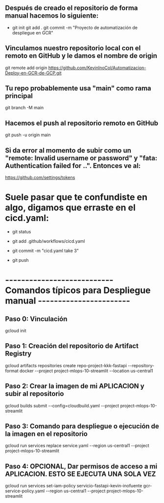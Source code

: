 ## Después de creado el repositorio de forma manual hacemos lo siguiente:
- git init
git add .
git commit -m "Proyecto de automatización de despliegue en GCR"
## Vinculamos nuestro repositorio local con el remoto en GitHub y le damos el nombre de origin
git remote add origin https://github.com/KevinInoCol/Automatizacion-Deploy-en-GCR-de-GCP.git

## Tu repo probablemente usa "main" como rama principal
git branch -M main

## Hacemos el push al repositorio remoto en GitHub 
git push -u origin main
## Si da error al momento de subir como un "remote: Invalid username or password" y "fata: Authentication failed for ..". Entonces ve al:
https://github.com/settings/tokens





# Suele pasar que te confundiste en algo, digamos que erraste en el cicd.yaml:
- git status
- git add .github/workflows/cicd.yaml
- git commit -m "cicd.yaml take 3"

- git push






# --------------------------- Comandos típicos para Despliegue manual -----------------------

## Paso 0: Vinculación
gcloud init

## Paso 1: Creación del repositorio de Artifact Registry
gcloud artifacts repositories create repo-project-kkk-fastapi --repository-format docker --project project-mlops-10-streamlit --location us-central1

## Paso 2: Crear la imagen de mi APLICACION y subir al repositorio
gcloud builds submit --config=cloudbuild.yaml --project project-mlops-10-streamlit

## Paso 3: Comando para despliegue o ejecución de la imagen en el repositorio
gcloud run services replace service.yaml --region us-central1 --project project-mlops-10-streamlit

## Paso 4: OPCIONAL, Dar permisos de acceso a mi APLICACION. ESTO SE EJECUTA UNA SOLA VEZ
gcloud run services set-iam-policy servicio-fastapi-kevin-inofuente gcr-service-policy.yaml --region us-central1 --project project-mlops-10-streamlit